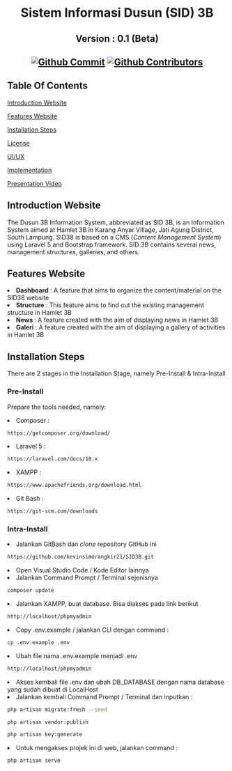 <div align="center">
<h1> Sistem Informasi Dusun (SID) 3B </h1>
<h2> Version : 0.1 (Beta) <h2>

[![Github Commit](https://img.shields.io/github/commit-activity/m/kevinsimorangkir21/SID38)](#)
[![Github Contributors](https://img.shields.io/badge/all_contributors-6-orange.svg)](#)

</div>

## **Table Of Contents**

[Introduction Website](#)

[Features Website](#)

[Installation Steps](#)

[License](#)

[UI/UX](#)

[Implementation](#)

[Presentation Video](#)

## **Introduction Website**

The Dusun 3B Information System, abbreviated as SID 3B, is an Information System aimed at Hamlet 3B in Karang Anyar Village, Jati Agung District, South Lampung. SID38 is based on a CMS (<i>Content Management System</i>) using Laravel 5 and Bootstrap framework. SID 3B contains several news, management structures, galleries, and others.

## **Features Website**

<li> <b>Dashboard</b> : A feature that aims to organize the content/material on the SID38 website </li> <li><b>Structure</b> : This feature aims to find out the existing management structure in Hamlet 3B <li> <b>News </b> : A feature created with the aim of displaying news in Hamlet 3B <li><b>Galeri</b> : A feature created with the aim of displaying a gallery of activities in Hamlet 3B </li>

## **Installation Steps**

There are 2 stages in the Installation Stage, namely Pre-Install & Intra-Install

### **Pre-Install**

Prepare the tools needed, namely:

<li> Composer :</li>

```bash
https://getcomposer.org/download/
```

<li> Laravel 5 :</li>

```bash
https://laravel.com/docs/10.x
```

<li> XAMPP :</li>

```bash
https://www.apachefriends.org/download.html
```

<li> Git Bash :</li>

```bash
https://git-scm.com/downloads
```

### **Intra-Install**

<li> Jalankan GitBash dan <i>clone</i> repository GitHub ini</li>

```bash
https://github.com/kevinsimorangkir21/SID3B.git
```

<li> Open Visual Studio Code / Kode Editor lainnya </li>

<li> Jalankan Command Prompt / Terminal sejenisnya </li>

```bash
composer update
```

<li> Jalankan XAMPP, buat database. Bisa diakses pada link berikut </li>

```bash
http://localhost/phpmyadmin
```

<li> Copy .env.example  / jalankan CLI dengan command :</li>

```bash
cp .env.example .env
```

<li> Ubah file nama .env.example menjadi .env </li>

```bash
http://localhost/phpmyadmin
```

<li> Akses kembali file .env dan ubah DB_DATABASE dengan nama database yang sudah dibuat di LocalHost </li>

<li> Jalankan kembali Command Prompt / Terminal dan inputkan : </li>

```bash
php artisan migrate:fresh --seed
```

```bash
php artisan vendor:publish
```

```bash
php artisan key:generate
```

<li> Untuk mengakses projek ini di web, jalankan command : </li>

```bash
php artisan serve
```
